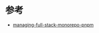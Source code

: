 # 参考

- [managing-full-stack-monorepo-pnpm](https://blog.logrocket.com/managing-full-stack-monorepo-pnpm)
